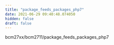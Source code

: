 ```yaml
---
title: "package_feeds_packages_php7"
date: 2021-06-29 09:40:48.074050
hidden: false
draft: false
---
```


bcm27xx/bcm2711/package_feeds_packages_php7

